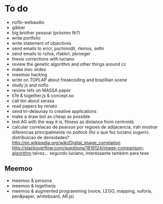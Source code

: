 To do
=====
- noflo-webaudio
- gibber
- big brother pessoal (próximo fb?)
- write portfolio
- write statement of objectives
- send emails to ericr, pschimidit, rlemos, sethi
- send emails to rsilva, rfabbri, pkroeger
- thesis corrections with luciano
- review the genetic algorithm and other things around cc
- make msc slides
- meemoo hacking
- write on TOPLAP about freakcoding and brazillian scene
- study js and noflo
- review refs on MASSA paper
- li7e & together.js & concept.so
- call tim about serasa
- read papers by renato
- send tri-delaunay to creative applications
- make a draw bot as cheap as possible
- test AG with the way it is, fitness as distance from centroids
- calcular correlacao de pearson por regioes de adijacencia, irah mostrar diferencas principalmente no pollock (foi o que fez luciano sugerir). distribuicao de densidades? http://en.wikipedia.org/wiki/Digital_image_correlation http://stackoverflow.com/questions/1819124/image-comparison-algorithm talvez... segundo luciano, interessante também para tese

Meemoo
------

- meemoo & persona
- meemoo & togetherjs
- meemoo & augmented programming (voice, LEGO, mapping, vuforia, pen&paper, whiteboard, AR.js)